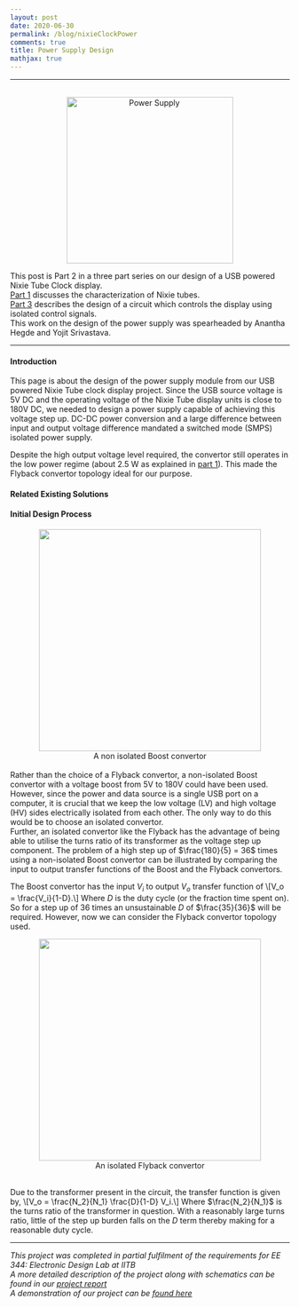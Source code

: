 ```yaml
---
layout: post
date: 2020-06-30
permalink: /blog/nixieClockPower
comments: true
title: Power Supply Design
mathjax: true
---
```


***
<p align="center">
  <br>
  <img src="{{site.baseurl}}/assets/images/power_supply.jpg" alt="Power Supply" height='300'/>
</p>

This post is Part 2 in a three part series on our design of a USB powered Nixie Tube Clock display. <br>
[Part 1]({{site.baseurl}}/blog/nixieClock) discusses the characterization of Nixie tubes. <br>
[Part 3]({{site.baseurl}}/blog/nixieClockController) describes the design of a circuit which controls the display using isolated control signals.<br>
This work on the design of the power supply was spearheaded by Anantha Hegde and Yojit Srivastava.
***

#### **Introduction**
This page is about the design of the power supply module from our USB powered Nixie Tube clock display project. Since the USB source voltage is 5V DC and the operating voltage of the Nixie Tube display units is close to 180V DC, we needed to design a power supply capable of achieving this voltage step up. DC-DC power conversion and a large difference between input and output voltage difference mandated a switched mode (SMPS) isolated power supply. 

Despite the high output voltage level required, the convertor still operates in the low power regime (about 2.5 W as explained in [part 1]({{site.baseurl}}/blog/nixieClock)). This made the Flyback convertor topology ideal for our purpose.

#### **Related Existing Solutions**


#### **Initial Design Process**
<div style="align: left; text-align:center;">
    <img src="{{site.baseurl}}/assets/images/boost.svg" width="400px"/>
    <div class="caption"> A non isolated Boost convertor </div>
</div>
<br>
Rather than the choice of a Flyback convertor, a non-isolated Boost convertor with a voltage boost from 5V to 180V could have been used. However, since the power and data source is a single USB port on a computer, it is crucial that we keep the low voltage (LV) and high voltage (HV) sides electrically isolated from each other. The only way to do this would be to choose an isolated convertor.<br>
Further, an isolated convertor like the Flyback has the advantage of being able to utilise the turns ratio of its transformer as the voltage step up component. The problem of a high step up of $\frac{180}{5} = 36$ times using a non-isolated Boost convertor can be illustrated by comparing the input to output transfer functions of the Boost and the Flyback convertors.

The Boost convertor has the input $V_i$ to output $V_o$ transfer function of 
\\[V_o = \frac{V_i}{1-D}.\\]
Where $D$ is the duty cycle (or the fraction time spent on). So for a step up of $36$ times an unsustainable $D$ of $\frac{35}{36}$ will be required. However, now we can consider the Flyback convertor topology used. 
<div style="align: left; text-align:center;">
    <img src="{{site.baseurl}}/assets/images/simple_flyback.png" width="400px"/>
    <div class="caption"> An isolated Flyback convertor </div>
</div>
<br>

Due to the transformer present in the circuit, the transfer function is given by,
\\[V_o = \frac{N_2}{N_1} \frac{D}{1-D} V_i.\\]
Where $\frac{N_2}{N_1}$ is the turns ratio of the transformer in question. With a reasonably large turns ratio, little of the step up burden falls on the $D$ term thereby making for a reasonable duty cycle.

***
*This project was completed in partial fulfilment of the requirements for EE 344: Electronic Design Lab at IITB*<br>
*A more detailed description of the project along with schematics can be found in our [project report]({{site.baseurl}}/assets/docs/DD08_Design_Lab_report.pdf)*<br>
*A demonstration of our project can be [found here](https://youtu.be/MN-FbMPmbiw)*
